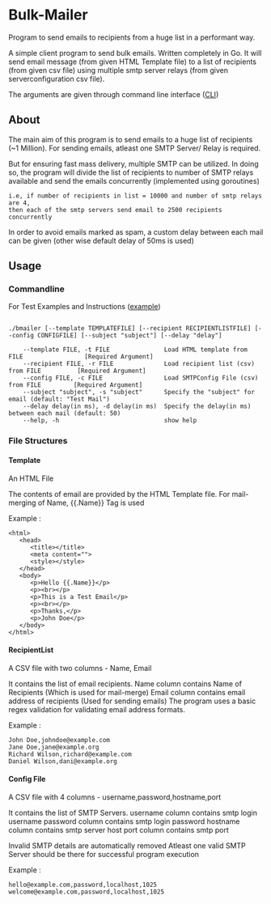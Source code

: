 # Bulk-Mailer
Program to send emails to recipients from a huge list in a performant way.

A simple client program to send bulk emails. Written completely in Go. It will send email message (from given HTML Template file) to a list of recipients (from given csv file) using multiple smtp server relays (from given serverconfiguration csv file).

The arguments are given through command line interface ([CLI](https://github.com/urfave/cli))



## About

The main aim of this program is to send emails to a huge list of recipients (~1 Million). For sending emails, atleast one SMTP Server/ Relay is required.

But for ensuring fast mass delivery, multiple SMTP can be utilized. In doing so, the program will divide the list of recipients to number of SMTP relays available and send the emails concurrently  (implemented using goroutines)

    i.e, if number of recipients in list = 10000 and number of smtp relays are 4,
    then each of the smtp servers send email to 2500 recipients concurrently

In order to avoid emails marked as spam, a custom delay between each mail can be given (other wise default delay of 50ms is used)


## Usage


### Commandline

For Test Examples and Instructions ([example](/example))

```

./bmailer [--template TEMPLATEFILE] [--recipient RECIPIENTLISTFILE] [--config CONFIGFILE] [--subject "subject"] [--delay "delay"]

    --template FILE, -t FILE               Load HTML template from FILE                 [Required Argument]
    --recipient FILE, -r FILE              Load recipient list (csv) from FILE          [Required Argument]
    --config FILE, -c FILE                 Load SMTPConfig File (csv) from FILE         [Required Argument]
    --subject "subject", -s "subject"      Specify the "subject" for email (default: "Test Mail")
    --delay delay(in ms), -d delay(in ms)  Specify the delay(in ms) between each mail (default: 50)
    --help, -h                             show help

```

### File Structures

#### Template

An HTML File

The contents of email are provided by the HTML Template file. 
For mail-merging of Name, {{.Name}} Tag is used

Example :
```
<html>
   <head>
      <title></title>
      <meta content="">
      <style></style>
   </head>
   <body>
      <p>Hello {{.Name}}</p>
      <p><br></p>
      <p>This is a Test Email</p>
      <p><br></p>
      <p>Thanks,</p>
      <p>John Doe</p>
   </body>
</html>
```

#### RecipientList

A CSV file with two columns - Name, Email

It contains the list of email recipients. 
Name column contains Name of Recipients (Which is used for mail-merge)
Email column contains email address of recipients (Used for sending emails)
The program uses a basic regex validation for validating email address formats.

Example :
```
John Doe,johndoe@example.com
Jane Doe,jane@example.org
Richard Wilson,richard@example.com
Daniel Wilson,dani@example.org

``` 

#### Config File

A CSV file with 4 columns - username,password,hostname,port

It contains the list of SMTP Servers. 
username column contains smtp login username 
password column contains smtp login password
hostname column contains smtp server host
port column contains smtp port

Invalid SMTP details are automatically removed
Atleast one valid SMTP Server should be there for successful program execution

Example :
```
hello@example.com,password,localhost,1025
welcome@example.com,password,localhost,1025
``` 

